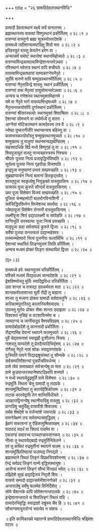 +++
title = "२६ ग्रामादिदेवतास्थानविधिः"

+++
  
ग्रामादौ देवतास्थानं वक्ष्ये सर्वं सनातनम् ।  
ब्रह्मस्थानस्य वायव्यां विष्णुस्थानं प्रकीर्तितम् ॥ २८।१ ॥  
वारुण्यां वास्तुनो ब्रह्मा सूत्रस्योत्तरदेशके ।  
ग्राममध्ये तदीशान्यामष्टदिक्षु शिवो मतः ॥ २८।२ ॥  
हरिहरयुतं वास्तु केवलेन हरेण वा ।  
अन्यत्सर्वं यथेष्टं स्थात्तेषां स्थानमिहोच्यते ॥ २८।३ ॥  
वारुण्यामिन्द्रकाष्ठायामिन्द्रेशानान्तरेऽथवा ।  
रविस्थानं भवेत्तत्र स्थानं वापि शचीपतेः ॥ २८।४ ॥  
वायव्यामिन्द्रकाष्ठायां याम्यकाग्नेयनैरृते ।  
सुग्रीवे वारुणे वापि षण्मुखस्थानमीर्तितम् ॥ २८।५ ॥  
वारुण्यां नैरृताविन्द्रे शास्तुः स्थानं प्रकीर्तितम् ।  
वारुण्यां वाथ नैरृत्यां वायुसोमान्तरेऽथवा ॥ २८।६ ॥  
अन्यत्र च गणेशस्य स्थानमुक्तमिहागमे ।  
यमे वा नैरृते भागे वायव्यामिन्द्रमध्यमे ॥ २८।७ ॥  
नैरृत्यन्तकयोर्वापि दुर्गास्थानं प्रकीर्तितम् ।  
वारुण्यां श्रीसरस्वत्योः स्थानमुक्तं शिवाश्रिताः ॥ २८।८ ॥  
ऐशान्यां सोमभागे वा तयोर्मध्ये तु मातरः ।  
आग्नेयां मोटिकास्थानं कामदेवस्य तत्र वै ॥ २८।९ ॥  
ज्येष्ठा पुष्करणीतीरे स्थाप्यान्यत्र बहिस्तु वा ।  
कामभास्करयोर्वास्तु षण्मुखस्थानमुच्यते ॥ २८।१० ॥  
षण्मुखस्य तु मातॄणां स्थानमन्यद्यथेप्सितम् ।  
सहस्रादधिके विप्रे मध्ये विष्णुगृहं तु वा ॥ २८।११ ॥  
शिवपूजायुतं वास्तु नान्यच्छास्त्रस्य निश्चयः ।  
श्रीपतेः पूजया नित्यं प्रजावृद्धिर्भविष्यति ॥ २८।१२ ॥  
सूर्यस्य पूजया नित्यं गृहपीडा विनश्यति ।  
इन्द्रपूजा मनुष्याणां प्रभावं सम्प्रयच्छति ॥ २८।१३ ॥  
सुब्रह्मण्यार्चनं नित्यं बलानां हितकृद्भवेत् ।  
शास्तृपूजा स्वकृत्येषु नियुङ्क्ते वास्तुवासिनः ॥ २८।१४ ॥  
कामस्य पूजा कुरुते सौन्दर्यं वास्तुवासिनाम् ।  
उमा पूजा विशेषण विजयं सम्प्रयच्छति ॥ २८।१५ ॥  
पूजिता चेन्महामोटी बालरोगविनाशिनी ।  
सर्वसिद्धिरविघ्नेन विघ्नेशस्य सपर्यया ॥ २८।१६ ॥  
ज्येष्ठापूजा विशेषेण रोगघ्नी वास्तुवासिनाम् ।  
लक्ष्मीपूजा श्रियं दद्यादलक्ष्मीं च व्यपोहति ॥ २८।१७ ॥  
वाग्विभूतिं सरस्वत्याः पूजा नित्यं प्रयच्छति ।  
मातृपूजा सदा सर्वसम्पदं कुरुते द्विजाः ॥ २८।१८ ॥  
सर्वेषां पूजया यन्त्तत्फलं दद्यान्महेश्वरः ।  
तस्मान्महेश्वरो नित्यं पूजनीयः फलार्थिभिः ॥ २८।१९ ॥  
ऐशान्यां स्थापितं लिङ्गमुत्तमं त्विति कीर्तितम् ।  
अन्यत्र मध्यमं प्रोक्तं लिङ्ग संस्थापितं द्विजाः ॥ २८।२० ॥  
  
(पृ० ८३)   
  
ग्राममध्ये हरेः स्थानमुत्तमं परिकीर्तितम् ।  
पश्चिमे मध्यमं विद्यादधमं चान्यदेशके ॥ २८।२१ ॥  
ईशविष्ण्वोस्तु मूर्तिः स्याद्द्विविधा परिकीर्तिता ।  
उग्रा शान्ता च तत्राद्या उग्रकर्मरता मता ॥ २८।२२ ॥  
शान्तकर्मरताशान्ता मूर्ती रौद्री तु बाह्यगा ।  
शान्ता तु मध्यगा प्रोक्ता ग्रामादौ सर्ववास्तुनि ॥ २८।२३ ॥  
करिकामपुरारिस्तु कालारिस्त्वैवमादयः ।  
उग्रास्तु मूर्तयः प्रोक्तः शेषाः शान्ता उदाहृताः ॥ २८।२४ ॥  
विश्वरूपं नृसिंहं च वटशायिनमेव च ।  
जामदग्न्यं च जानीयादुग्रं वैष्णवविग्रहम् ॥ २८।२५ ॥  
ग्रामादेर्बाह्यदेशे तु काननादौ प्रकीर्तिताः ।  
रौद्राणामिह देवानां स्थापने फलमुच्यते ॥ २८।२६ ॥  
पूर्वे चेद्ग्रामनाशं स्याद्वह्नौ दुःशीलगाः स्त्रियः ।  
नाशस्तु याम्यदेशे तु प्रेतदैत्यादिभिर्भृशम् ॥ २८।२७ ॥  
रोगैस्तु नैरृते नाशं शोकः स्याद्वरुणांशके ।  
दुःस्थितिं पावने विद्याद्राष्ट्रसंस्थां तु सौम्यके ॥ २८।२८ ॥  
सर्वसम्पत्तिरैशान्यां पुत्रपौत्रविवर्धनम् ।  
ग्रामे त्वेवं समाख्यातं सर्वत्रान्येषु वा मता ॥ २८।२९ ॥  
ग्रामे कुड्यान्तरस्थानेष्वष्टदिक्ष्वपि शस्यते ।  
न मध्ये स्थापयेद्रुद्रमूर्तिं ग्रामे विशेषतः ॥ २८।३० ॥  
रुद्रमूर्तिः स्थिता चेत्तु ग्रामादौ तु तदग्रके ।  
शान्तमूर्तिप्रतिष्ठां तु कारयेद्देशिकोत्तमः ॥ २८।३१ ॥  
तटाकं कारयेद्वापि तेन शान्तिर्विधीयते ।  
अग्रहाराद्विनान्येषु स्थानीयादिषु वास्तुषु ॥ २८।३२ ॥  
प्रागादिषु चतुर्दिक्षु वायावीशे शिवालयः ।  
तथैव शेषदेशे च पर्जन्यांशे जयन्तके ॥ २८।३३ ॥  
वामनेत्रेक्षणं तत्र सर्वसम्पत्समृद्धिदम् ।  
ईक्षणं सकलानां तु ऐहिकामुष्मिकावहम् ॥ २८।३४ ॥  
पादपादं तदर्धं वा त्रिपादं पादमेव वा ।  
एकदण्डं समारभ्य पञ्चदण्डावसानकम् ॥ २८।३५ ॥  
नीत्वा तु स्थापयेद्बाह्ये रुद्रमूर्तिनिकेतने ।  
एवं तु कथितं रुद्रमूर्तीनां स्थापने फलम् ॥ २८।३६ ॥  
शान्तमूर्तिप्रतिष्ठायां फलमद्य निगद्यते ।  
ब्रह्मस्थाने स्थितं लिङ्गं विप्रक्षत्रियशोभनम् ॥ २८।३७ ॥  
ऐन्द्रं सर्वप्रदं लिङ्गं याम्ये वृद्धिस्तथायुषः ।  
आरोग्यं वारुणं लिङ्गं सौम्यं वित्तप्रदं भवेत् ॥ २८।३८ ॥  
वह्निदेशे सुखं दद्याद्विजयं निरृतौ शिवः ।  
वायव्ये सम्पदो दद्यात्सर्वमीशानगोचरे ॥ २८।३९ ॥  
अन्तरालेषु सर्वेषु फलमेवं विनिर्दिशेत् ।  
सोमे चैशानके वापि सोमेशानान्तरालके ॥ २८।४० ॥  
इन्द्रेशानान्तराले च शिवलिङ्गं स्थितं यदि ।  
ग्रामादेरभिवृद्धिः स्याद्राज्ञो राष्ट्रस्य चैव हि ॥ २८।४१ ॥  
सौभाग्यमायुरारोग्यं भवत्येव न संशयः ।  
  
॥ इति कामिकाख्ये महातन्त्रे ग्रामादिदेवतास्थानविधिः षड्विंशः   
पटलः ॥  
  
  
  
  
